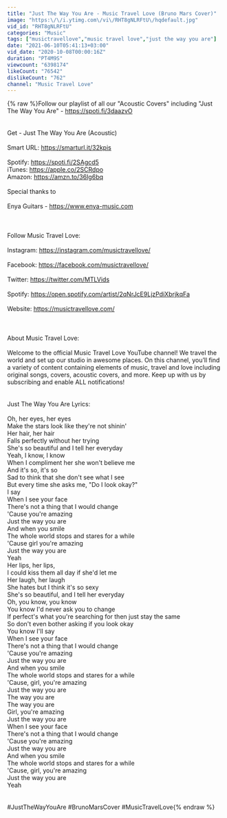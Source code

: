 ```yaml
---
title: "Just The Way You Are - Music Travel Love (Bruno Mars Cover)"
image: "https:\/\/i.ytimg.com\/vi\/RHT8gNLRFtU\/hqdefault.jpg"
vid_id: "RHT8gNLRFtU"
categories: "Music"
tags: ["musictravellove","music travel love","just the way you are"]
date: "2021-06-10T05:41:13+03:00"
vid_date: "2020-10-08T00:00:16Z"
duration: "PT4M9S"
viewcount: "6398174"
likeCount: "76542"
dislikeCount: "762"
channel: "Music Travel Love"
---
```

{% raw %}Follow our playlist of all our &quot;Acoustic Covers&quot; including &quot;Just The Way You Are&quot; - <a rel="nofollow" target="blank" href="https://spoti.fi/3daazvO">https://spoti.fi/3daazvO</a><br /><br /><br />Get - Just The Way You Are (Acoustic)<br /><br />Smart URL: <a rel="nofollow" target="blank" href="https://smarturl.it/32kpis">https://smarturl.it/32kpis</a><br /><br />Spotify: <a rel="nofollow" target="blank" href="https://spoti.fi/2SAgcd5">https://spoti.fi/2SAgcd5</a><br />iTunes: <a rel="nofollow" target="blank" href="https://apple.co/2SCRdpo">https://apple.co/2SCRdpo</a><br />Amazon: <a rel="nofollow" target="blank" href="https://amzn.to/36Ig6bq">https://amzn.to/36Ig6bq</a><br /><br />Special thanks to<br /><br />Enya Guitars - <a rel="nofollow" target="blank" href="https://www.enya-music.com">https://www.enya-music.com</a><br /><br /><br /><br />Follow Music Travel Love:<br /><br />Instagram: <a rel="nofollow" target="blank" href="https://instagram.com/musictravellove/">https://instagram.com/musictravellove/</a><br /><br />Facebook: <a rel="nofollow" target="blank" href="https://facebook.com/musictravellove/">https://facebook.com/musictravellove/</a><br /><br />Twitter: <a rel="nofollow" target="blank" href="https://twitter.com/MTLVids">https://twitter.com/MTLVids</a><br /><br />Spotify: <a rel="nofollow" target="blank" href="https://open.spotify.com/artist/2qNrJcE9LjzPdiXbrjkqFa">https://open.spotify.com/artist/2qNrJcE9LjzPdiXbrjkqFa</a><br /><br />Website: <a rel="nofollow" target="blank" href="https://musictravellove.com/">https://musictravellove.com/</a><br /><br /><br /><br />About Music Travel Love: <br /><br />Welcome to the official Music Travel Love YouTube channel! We travel the world and set up our studio in awesome places. On this channel, you’ll find a variety of content containing elements of music, travel and love including original songs, covers, acoustic covers, and more. Keep up with us by subscribing and enable ALL notifications! <br /><br /><br />Just The Way You Are Lyrics: <br /><br />Oh, her eyes, her eyes<br />Make the stars look like they're not shinin'<br />Her hair, her hair<br />Falls perfectly without her trying<br />She's so beautiful and I tell her everyday<br />Yeah, I know, I know<br />When I compliment her she won't believe me<br />And it's so, it's so<br />Sad to think that she don't see what I see<br />But every time she asks me, &quot;Do I look okay?&quot;<br />I say<br />When I see your face<br />There's not a thing that I would change<br />'Cause you're amazing<br />Just the way you are<br />And when you smile<br />The whole world stops and stares for a while<br />'Cause girl you're amazing<br />Just the way you are<br />Yeah<br />Her lips, her lips,<br />I could kiss them all day if she'd let me<br />Her laugh, her laugh<br />She hates but I think it's so sexy<br />She's so beautiful, and I tell her everyday<br />Oh, you know, you know<br />You know I'd never ask you to change<br />If perfect's what you're searching for then just stay the same<br />So don't even bother asking if you look okay<br />You know I'll say<br />When I see your face<br />There's not a thing that I would change<br />'Cause you're amazing<br />Just the way you are<br />And when you smile<br />The whole world stops and stares for a while<br />'Cause, girl, you're amazing<br />Just the way you are<br />The way you are<br />The way you are<br />Girl, you're amazing<br />Just the way you are<br />When I see your face<br />There's not a thing that I would change<br />'Cause you're amazing<br />Just the way you are<br />And when you smile<br />The whole world stops and stares for a while<br />'Cause, girl, you're amazing<br />Just the way you are<br />Yeah<br /><br /><br />#JustTheWayYouAre #BrunoMarsCover #MusicTravelLove{% endraw %}
